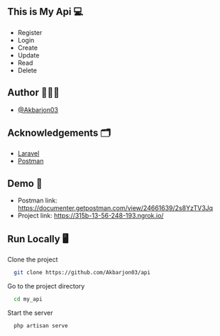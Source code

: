 ## This is My Api 💻

- Register
- Login
- Create  
- Update  
- Read
- Delete 
## Author 👨🏻‍💻

- [@Akbarjon03](https://www.github.com/Akbarjon03)

## Acknowledgements 🗂

 - [Laravel](https://laravel.com/)
 - [Postman](https://www.postman.com/)


## Demo 🏁

- Postman link: https://documenter.getpostman.com/view/24661639/2s8YzTV3Jq
- Project link: https://315b-13-56-248-193.ngrok.io/


## Run Locally 🖥

Clone the project

```bash
  git clone https://github.com/Akbarjon03/api
```

Go to the project directory

```bash
  cd my_api
```

Start the server

```bash
  php artisan serve
```

